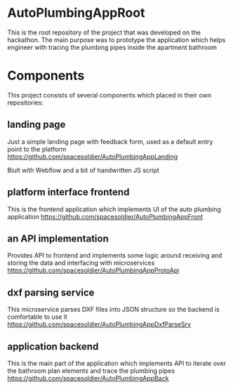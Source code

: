 # AutoPlumbingAppRoot

This is the root repository of the project that was developed on the hackathon. The main purpose was to prototype the application which helps engineer with tracing the plumbing pipes inside the apartment bathroom

# Components

This project consists of several components which placed in their own repositories:
## landing page
Just a simple landing page with feedback form, used as a default entry point to the platform
https://github.com/spacesoldier/AutoPlumbingAppLanding

Biult with Webflow and a bit of handwritten JS script

## platform interface frontend
This is the frontend application which implements UI of the auto plumbing application
https://github.com/spacesoldier/AutoPlumbingAppFront

## an API implementation
Provides API to frontend and implements some logic around receiving and storing the data and interfacing with microservices
https://github.com/spacesoldier/AutoPlumbingAppProtoApi

## dxf parsing service
This microservice parses DXF files into JSON structure so the backend is comfortable to use it
https://github.com/spacesoldier/AutoPlumbingAppDxfParseSrv

## application backend
This is the main part of the application which implements API to iterate over the bathroom plan elements and trace the plumbing pipes
https://github.com/spacesoldier/AutoPlumbingAppBack
